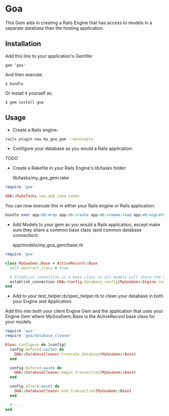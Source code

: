 # Goa

This Gem aids in creating a Rails Engine that has access to models in a separate database than the
hosting application.

## Installation

Add this line to your application's Gemfile:

    gem 'goa'

And then execute:

    $ bundle

Or install it yourself as:

    $ gem install goa

## Usage

* Create a Rails engine:

```sh
rails plugin new my_goa_gem --mountable
```

* Configure your database as you would a Rails application:

TODO

* Create a Rakefile in your Rails Engine's lib/tasks folder:

    lib/tasks/my_goa_gem.rake

```ruby
require 'goa'

GOA::RakeTasks.new.add_rake_tasks
```

You can now execute this in either your Rails engine or Rails application:
```ruby
bundle exec app:db:drop app:db:create app:db:schema:load app:db:migrate app:db:test:prepare
```

* Add Models to your gem as you would a Rails application, except make sure they share a common base class (and common database connection):

    app/models/my_goa_gem/base.rb

```ruby
require 'goa'

class MyGoaGem::Base < ActiveRecord::Base
  self.abstract_class = true

  # Establish connection in a base class so all models will share the connection
  establish_connection GOA::Config.database_config(MyGoaGem::Engine.root)
end
```

* Add to your test_helper.rb/spec_helper.rb to clean your database in both your Engine and Application:

Add this into both your client Engine Gem and the application that uses your Engine Gem where MyGoaGem::Base is the ActiveRecord base class for your models.

```ruby
require 'goa'
require 'goa/database_cleaner'

RSpec.configure do |config|
  config.before(:suite) do
    GOA::DatabaseCleaner.truncate_database(MyGoaGem::Base)
  end

  config.before(:each) do
    GOA::DatabaseCleaner.begin_transaction(MyGoaGem::Base)
  end

  config.after(:each) do
    GOA::DatabaseCleaner.end_transaction(MyGoaGem::Base)
  end

  # ...
end
```


